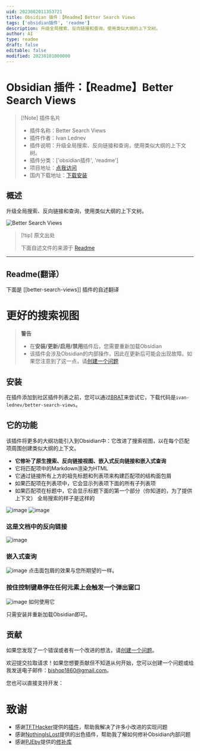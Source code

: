 ```yaml
---
uid: 2023082011353721
title: Obsidian 插件：【Readme】Better Search Views
tags: ['obsidian插件', 'readme']
description: 升级全局搜索、反向链接和查询，使用类似大纲的上下文树。
author: AI
type: readme
draft: false
editable: false
modified: 20230101000000
---
```


# Obsidian 插件：【Readme】Better Search Views

> [!Note] 插件名片
> - 插件名称：Better Search Views
> - 插件作者：Ivan Lednev
> - 插件说明：升级全局搜索、反向链接和查询，使用类似大纲的上下文树。
> - 插件分类：['obsidian插件', 'readme']
> - 项目地址：[点我访问](https://github.com/ivan-lednev/better-search-views)
> - 国内下载地址：[下载安装](https://pkmer.cn/products/plugin/pluginMarket/?better-search-views)

## 概述

升级全局搜索、反向链接和查询，使用类似大纲的上下文树。

![Better Search Views](https://cdn.pkmer.cn/covers/better-search-views.gif!pkmer)

> [!tip] 原文出处
> 
>下面自述文件的来源于 [Readme](https://ghproxy.net/https://raw.githubusercontent.com/ivan-lednev/better-search-views/master/README.md)
> 

---

## Readme(翻译）

下面是 [[better-search-views]] 插件的自述翻译


# 更好的搜索视图

> **警告**
>
> - 在**安装/更新/启用/禁用**插件后，您需要重新加载Obsidian
> - 该插件会涉及Obsidian的内部操作，因此在更新后可能会出现故障。如果您注意到了这一点，请[创建一个问题](https://github.com/ivan-lednev/better-search-views/issues)
## 安装

在插件添加到社区插件列表之前，您可以通过[BRAT](https://github.com/TfTHacker/obsidian42-brat)来尝试它，下载代码是`ivan-lednev/better-search-views`。
## 它的功能

该插件将更多的大纲功能引入到Obsidian中：它改进了搜索视图，以在每个匹配项周围创建类似大纲的上下文。
- **它修补了原生搜索、反向链接视图、嵌入式反向链接和嵌入式查询**
- 它将匹配项中的Markdown渲染为HTML
- 它通过链接所有上方的祖先标题和列表项来构建匹配项的结构面包屑
- 如果匹配项在列表项中，它会显示列表项下面的所有子列表项
- 如果匹配项在标题中，它会显示标题下面的第一个部分（你知道的，为了提供上下文）
全局搜索的样子是这样的

![image](https://github.com/ivan-lednev/better-search-views/assets/41428836/844d217f-2c70-42fa-83a3-d38d81294f6a)
![image](https://github.com/ivan-lednev/better-search-views/assets/41428836/94ee1165-4ee3-4af9-8031-fb4b7f13588c)
### 这是文档中的反向链接

![image](https://github.com/ivan-lednev/better-search-views/assets/41428836/2f5229bc-8d3d-4027-b01c-fa36d5872716)
### 嵌入式查询

![image](https://github.com/ivan-lednev/better-search-views/assets/41428836/bdf7fb5d-dcc2-4067-9abb-9c2064c09a27)
点击面包屑的效果与您所期望的一样。
### 按住控制键悬停在任何元素上会触发一个弹出窗口

![image](hover-demo.gif)
如何使用它

只需安装并重新加载Obsidian即可。
## 贡献

如果您发现了一个错误或者有一个改进的想法，请[创建一个问题](https://github.com/ivan-lednev/better-search-views/issues)。

欢迎提交拉取请求！如果您想要贡献但不知道从何开始，您可以创建一个问题或给我发送电子邮件：<bishop1860@gmail.com>。

您也可以直接支持开发：


# 致谢

- 感谢[TFTHacker](https://tfthacker.com/)提供的[插件](https://github.com/TfTHacker/obsidian42-strange-new-worlds)，帮助我解决了许多小改进的实现问题
- 感谢[NothingIsLost](https://github.com/nothingislost)提供的出色插件，帮助我了解如何修补Obsidian内部问题
- 感谢[PJEby](https://github.com/pjeby)提供的[修补库](https://github.com/pjeby/monkey-around)



